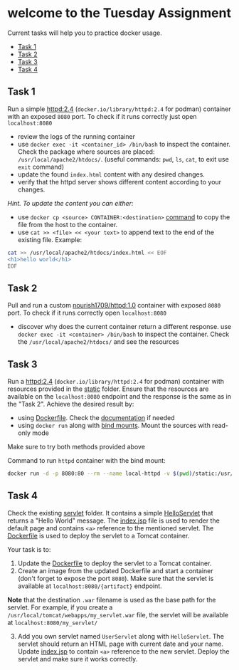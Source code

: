 # welcome to the Tuesday Assignment

Current tasks will help you to practice docker usage.

- [Task 1](#task-1)
- [Task 2](#task-2)
- [Task 3](#task-3)
- [Task 4](#task-4)

## Task 1

Run a simple [httpd:2.4](https://hub.docker.com/_/httpd) (`docker.io/library/httpd:2.4` for podman) container with an
exposed `8080` port. To check if it runs correctly just open `localhost:8080`

- review the logs of the running container
- use `docker exec -it <container_id> /bin/bash` to inspect the container. Check the package where sources are placed:
  `/usr/local/apache2/htdocs/`. (useful commands: `pwd`, `ls`, `cat`, to exit use `exit` command)
- update the found `index.html` content with any desired changes.
- verify that the httpd server shows different content according to your changes.

_Hint. To update the content you can either:_

- use `docker cp <source> CONTAINER:<destination>` [command](https://docs.docker.com/reference/cli/docker/container/cp/)
  to copy the file from the host to the container.
- use `cat >> <file> << <your text>` to append text to the end of the existing file. Example:

```bash
cat >> /usr/local/apache2/htdocs/index.html << EOF
<h1>hello world</h1>
EOF
```

## Task 2

Pull and run a custom [nourish1709/httpd:1.0](https://hub.docker.com/repository/docker/nourish1709/httpd/general)
container with exposed `8080` port. To check if it runs correctly open `localhost:8080`

- discover why does the current container return a different response. use `docker exec -it <container> /bin/bash` to
  inspect the container. Check the `/usr/local/apache2/htdocs/` and see the resources

## Task 3

Run a [httpd:2.4](https://hub.docker.com/_/httpd) (`docker.io/library/httpd:2.4` for podman) container with resources
provided in the [static](./static) folder. Ensure that the resources are available on the `localhost:8080` endpoint and
the response is the same as in the "Task 2". Achieve the desired result by:

- using [Dockerfile](./Dockerfile). Check the [documentation](https://docs.docker.com/reference/dockerfile/) if needed
- using `docker run` along with [bind mounts](https://docs.docker.com/engine/storage/bind-mounts/#options-for---volume).
  Mount the sources with read-only mode

Make sure to try both methods provided above

Command to run `httpd` container with the bind mount:

```bash
docker run -d -p 8080:80 --rm --name local-httpd -v $(pwd)/static:/usr/local/apache2/htdocs/:ro httpd:2.4
```

## Task 4

Check the existing [servlet](./servlet) folder. It contains a
simple [HelloServlet](./servlet/src/main/java/com/nourish1709/learning/servlet/HelloServlet.java) that returns a "Hello
World" message. The [index.jsp](./servlet/src/main/webapp/index.jsp) file is used to render the default page and
contains `<a>` reference to the mentioned servlet. The [Dockerfile](./servlet/Dockerfile) is used to deploy the servlet
to a Tomcat container.

Your task is to:

1. Update the [Dockerfile](./servlet/Dockerfile) to deploy the servlet to a Tomcat container.
2. Create an image from the updated Dockerfile and start a container (don't forget to expose the port `8080`). Make sure
   that the servlet is available at `localhost:8080/{artifact}` endpoint.

__Note__ that the destination `.war` filename is used as the base path for the servlet. For example, if you create
a `/usr/local/tomcat/webapps/my_servlet.war` file, the servlet will be available at `localhost:8080/my_servlet/`

3. Add you own servlet named `UserServlet` along with `HelloServlet`. The servlet should return an HTML page with
   current date and your name. Update [index.jsp](./servlet/src/main/webapp/index.jsp) to contain `<a>` reference to the
   new servlet. Deploy the servlet and make sure it works correctly.

